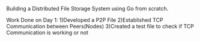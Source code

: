 Building a Distributed File Storage System using Go from scratch.

Work Done on Day 1:
1)Developed a P2P File
2)Established TCP Communication between Peers(Nodes)
3)Created a test file to check if TCP Communication is working or not
